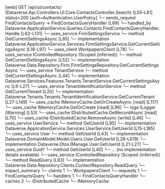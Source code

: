 [web] GET /api/ui/contacts/  (Dataverse.Api.Controllers.UI.Core.ContactsController.Search)  [L55–L81] status=200 [auth=Authentication.UserPolicy]
  └─ sends_request FindContactsQuery -> FindContactsQueryHandler [L69]
    └─ handled_by Dataverse.ApplicationService.Queries.Contacts.FindContactsQueryHandler.Handle [L62–L131]
      └─ uses_service FirmSettingsService
        └─ method GetCurrentSettingsAsync [L85]
          └─ implementation Dataverse.ApplicationService.Services.FirmSettingsService.GetCurrentSettingsAsync [L18-L97]
            └─ uses_client WorkpapersClient [L78]
            └─ uses_service IControlledRepository<FirmSettings> (Scoped (inferred))
              └─ method GetCurrentSettingsAsync [L52]
                └─ implementation Dataverse.Data.Repository.Firm.FirmSettingsRepository.GetCurrentSettingsAsync
            └─ uses_service TenantService
              └─ method GetCurrentSettingsAsync [L44]
                └─ implementation Dataverse.Services.Features.Tenants.TenantService.GetCurrentSettingsAsync [L6-L27]
                  └─ uses_service TenantIdentificationService
                    └─ method GetCurrentTenant [L20]
                      └─ implementation Dataverse.Tenants.Tenants.TenantIdentificationService.GetCurrentTenant [L27-L149]
                        └─ uses_cache IMemoryCache.GetOrCreateAsync [read] [L117]
                        └─ uses_cache IMemoryCache.GetOrCreate [read] [L96]
                        └─ logs ILogger<ITenantIdentificationService> [Warning] [L53]
            └─ uses_cache IDistributedCache.GetRecordAsync [read] [L70]
            └─ uses_cache IDistributedCache.RemoveAsync [write] [L46]
      └─ uses_service UserService
        └─ method GetUserId [L85]
          └─ implementation Dataverse.ApplicationService.Services.UserService.GetUserId [L15-L185]
            └─ uses_service User
              └─ method GetUserId [L43]
                └─ implementation Dataverse.DomainModel.Model.Users.User.GetUserId [L28-L619]
                └─ implementation Dataverse.Dtos.IManage.User.GetUserId [L21-L27]
            └─ uses_service Guid?
              └─ method GetUserId [L40]
                └─ ... (no implementation details available)
      └─ uses_service IControlledRepository<Contact> (Scoped (inferred))
        └─ method ReadQuery [L83]
          └─ implementation Dataverse.Data.Repository.Clients.ContactRepository.ReadQuery
  └─ impact_summary
    └─ clients 1
      └─ WorkpapersClient
    └─ requests 1
      └─ FindContactsQuery
    └─ handlers 1
      └─ FindContactsQueryHandler
    └─ caches 2
      └─ IDistributedCache
      └─ IMemoryCache

